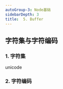```yaml
---
autoGroup-3: Node基础
sidebarDepth: 3
title:  5. Buffer
---
```


## 字符集与字符编码
### 1. 字符集
unicode

### 2. 字符编码